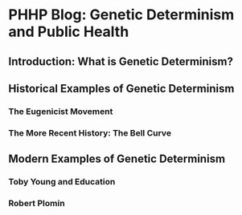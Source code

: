 # PHHP Blog: Genetic Determinism and Public Health

## Introduction: What is Genetic Determinism?

## Historical Examples of Genetic Determinism

### The Eugenicist Movement

### The More Recent History: The Bell Curve

## Modern Examples of Genetic Determinism

### Toby Young and Education

### Robert Plomin